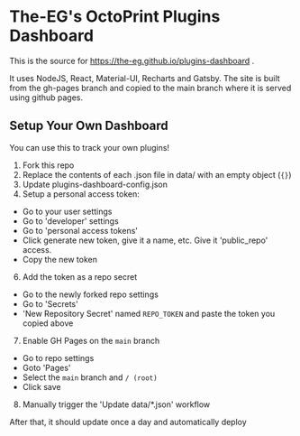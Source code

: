 # The-EG's OctoPrint Plugins Dashboard

This is the source for https://the-eg.github.io/plugins-dashboard .

It uses NodeJS, React, Material-UI, Recharts and Gatsby. The site is built from the gh-pages branch and copied to the main branch where it is served using github pages.


## Setup Your Own Dashboard

You can use this to track your own plugins!

1. Fork this repo
3. Replace the contents of each .json file in data/ with an empty object (`{}`)
4. Update plugins-dashboard-config.json
5. Setup a personal access token:
  - Go to your user settings
  - Go to 'developer' settings
  - Go to 'personal access tokens'
  - Click generate new token, give it a name, etc. Give it 'public_repo' access.
  - Copy the new token
6. Add the token as a repo secret
  - Go to the newly forked repo settings
  - Go to 'Secrets'
  - 'New Repository Secret' named `REPO_TOKEN` and paste the token you copied above
7. Enable GH Pages on the `main` branch
  - Go to repo settings
  - Goto 'Pages'
  - Select the `main` branch and `/ (root)`
  - Click save
8. Manually trigger the 'Update data/*.json' workflow

After that, it should update once a day and automatically deploy

